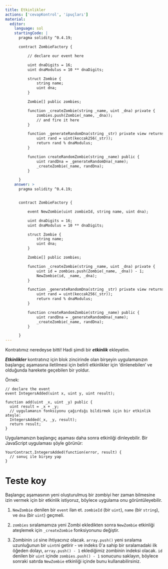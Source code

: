 ```yaml
---
title: Etkinlikler
actions: ['cevapKontrol', 'ipuçları']
material:
  editor:
    language: sol
    startingCode: |
      pragma solidity ^0.4.19;

      contract ZombieFactory {

          // declare our event here

          uint dnaDigits = 16;
          uint dnaModulus = 10 ** dnaDigits;

          struct Zombie {
              string name;
              uint dna;
          }

          Zombie[] public zombies;

          function _createZombie(string _name, uint _dna) private {
              zombies.push(Zombie(_name, _dna));
              // and fire it here
          } 

          function _generateRandomDna(string _str) private view returns (uint) {
              uint rand = uint(keccak256(_str));
              return rand % dnaModulus;
          }

          function createRandomZombie(string _name) public {
              uint randDna = _generateRandomDna(_name);
              _createZombie(_name, randDna);
          }

      }
    answer: >
      pragma solidity ^0.4.19;


      contract ZombieFactory {

          event NewZombie(uint zombieId, string name, uint dna);

          uint dnaDigits = 16;
          uint dnaModulus = 10 ** dnaDigits;

          struct Zombie {
              string name;
              uint dna;
          }

          Zombie[] public zombies;

          function _createZombie(string _name, uint _dna) private {
              uint id = zombies.push(Zombie(_name, _dna)) - 1;
              NewZombie(id, _name, _dna);
          } 

          function _generateRandomDna(string _str) private view returns (uint) {
              uint rand = uint(keccak256(_str));
              return rand % dnaModulus;
          }

          function createRandomZombie(string _name) public {
              uint randDna = _generateRandomDna(_name);
              _createZombie(_name, randDna);
          }

      }
---
```


Kontratımız neredeyse bitti! Hadi şimdi bir **_etkinlik_** ekleyelim.

**_Etkinlikler_** kontratınız için blok zincirinde olan birşeyin uygulamanızın başlangıç aşamasına iletilmesi için belirli etkinlikler için ‘dinlenebilen’ ve olduğunda harekete geçebilen bir yoldur.

Örnek:

```
// declare the event
event IntegersAdded(uint x, uint y, uint result);

function add(uint _x, uint _y) public {
  uint result = _x + _y;
  // uygulamanın fonksiyonu çağırdığı bildirmek için bir etkinlik ateşle: 
  IntegersAdded(_x, _y, result);
  return result;
}
```

Uygulamanızın başlangıç aşaması daha sonra etkinliği dinleyebilir. Bir JavaScript uygulaması şöyle görünür: 

```
YourContract.IntegersAdded(function(error, result) { 
  // sonuç ile birşey yap
}
```

# Teste koy

Başlangıç aşamasının yeni oluşturulmuş bir zombiyi her zaman bilmesine izin vermek için bir etkinlik istiyoruz, böylece uygulama onu görüntüleyebilir.

1. `NewZombie` denilen bir `event` ilan et. `zombieId` (bir `uint`), `name` (bir `string`), ve `dna` (bir `uint`) geçmeli.

2. `zombies` sıralamamıza yeni Zombi ekledikten sonra `NewZombie` etkinliği ateşlemek için `_createZombie` fonksiyonunu değiştir. 
 
3. Zombinin `id` sine ihtiyacınız olacak. `array.push()` yeni sıralama uzunluğunun bir `uint`ni getirir - ve indeks 0'a sahip bir sıralamadaki ilk öğeden dolayı, `array.push() - 1` eklediğimiz zombinin indeksi olacak. `id` denilen bir `uint` içinde `zombies.push() - 1` sonucunu saklayın, böylece sonraki satırda `NewZombie` etkinliği içinde bunu kullanabilirsiniz.

